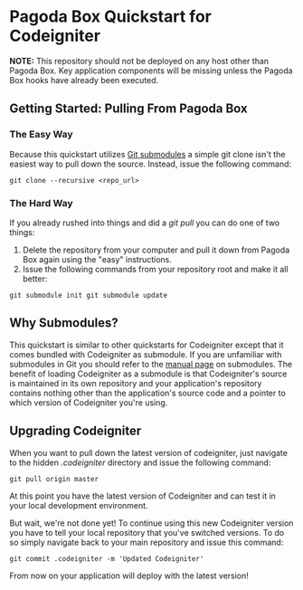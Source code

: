# Pagoda Box Quickstart for Codeigniter

**NOTE:** This repository should not be deployed on any host other than Pagoda Box.  Key application components will be missing unless the Pagoda Box hooks have already been executed.

## Getting Started: Pulling From Pagoda Box

### The Easy Way

Because this quickstart utilizes [Git submodules](http://www.kernel.org/pub/software/scm/git/docs/git-submodule.html) a simple git clone isn't the easiest way to pull down the source.  Instead, issue the following command:

`git clone --recursive <repo_url>`

### The Hard Way

If you already rushed into things and did a *git pull* you can do one of two things:

1. Delete the repository from your computer and pull it down from Pagoda Box again using the "easy" instructions.
2. Issue the following commands from your repository root and make it all better:

`git submodule init
git submodule update`

## Why Submodules?

This quickstart is similar to other quickstarts for Codeigniter except that it comes bundled with Codeigniter as submodule.  If you are unfamiliar with submodules in Git you should refer to the [manual page](http://www.kernel.org/pub/software/scm/git/docs/git-submodule.html) on submodules.  The benefit of loading Codeigniter as a submodule is that Codeigniter's source is maintained in its own repository and your application's repository contains nothing other than the application's source code and a pointer to which version of Codeigniter you're using.

## Upgrading Codeigniter

When you want to pull down the latest version of codeigniter, just navigate to the hidden *.codeigniter* directory and issue the following command:

`git pull origin master`

At this point you have the latest version of Codeigniter and can test it in your local development environment.

But wait, we're not done yet! To continue using this new Codeigniter version you have to tell your local repository that you've switched versions.  To do so simply navigate back to your main repository and issue this command:

`git commit .codeigniter -m 'Updated Codeigniter'`

From now on your application will deploy with the latest version!